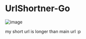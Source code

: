 ﻿# UrlShortner-Go
![image](https://github.com/user-attachments/assets/4cc87f62-bf9c-442e-881c-de7d00217c79)

my short url is longer than main url :p 
